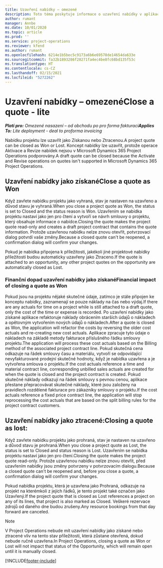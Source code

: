 ```yaml
---
title: Uzavření nabídky – omezené
description: Toto téma poskytuje informace o uzavření nabídky v aplikaci Project Operations.
author: rumant
manager: Annbe
ms.date: 10/01/2020
ms.topic: article
ms.prod: ''
ms.service: project-operations
ms.reviewer: kfend
ms.author: rumant
ms.openlocfilehash: 6214e1b5bec5c9173a6b6e69578de14654da633e
ms.sourcegitcommit: fa32b1893286f20271fa4ec4be8fc68bd135f53c
ms.translationtype: HT
ms.contentlocale: cs-CZ
ms.lasthandoff: 02/15/2021
ms.locfileid: "5272262"
---
```

# <a name="close-a-quote---lite"></a><span data-ttu-id="35992-103">Uzavření nabídky – omezené</span><span class="sxs-lookup"><span data-stu-id="35992-103">Close a quote - lite</span></span>

<span data-ttu-id="35992-104">_**Platí pro:** Omezené nasazení – od obchodu po pro forma fakturaci_</span><span class="sxs-lookup"><span data-stu-id="35992-104">_**Applies To:** Lite deployment - deal to proforma invoicing_</span></span>

<span data-ttu-id="35992-105">Nabídku projektu lze uzavřít jako Získanou nebo Ztracenou.</span><span class="sxs-lookup"><span data-stu-id="35992-105">A project quote can be closed as Won or Lost.</span></span> <span data-ttu-id="35992-106">Koncept nabídky lze uzavřít, protože operace Aktivace a Revize nabídek nejsou v Microsoft Dynamics 365 Project Operations podporovány.</span><span class="sxs-lookup"><span data-stu-id="35992-106">A draft quote can be closed because the Activate and Revise operations on quotes isn't supported in Microsoft Dynamics 365 Project Operations.</span></span>

## <a name="close-a-quote-as-won"></a><span data-ttu-id="35992-107">Uzavření nabídky jako získané</span><span class="sxs-lookup"><span data-stu-id="35992-107">Close a quote as Won</span></span>

<span data-ttu-id="35992-108">Když zavřete nabídku projektu jako vyhraná, stav je nastaven na uzavřeno a důvod stavu je vyhraná.</span><span class="sxs-lookup"><span data-stu-id="35992-108">When you close a project quote as Won, the status is set to Closed and the status reason is Won.</span></span> <span data-ttu-id="35992-109">Uzavřením se nabídka projektu nastaví jako jen pro čtení a vytvoří se návrh smlouvy o projektu, který obsahuje informace o nabídce.</span><span class="sxs-lookup"><span data-stu-id="35992-109">Closing the quote makes the project quote read-only and creates a draft project contract that contains the quote information.</span></span> <span data-ttu-id="35992-110">Protože uzavřenou nabídku nelze znovu otevřít, potvrzovací dialog potvrdí vaše změny.</span><span class="sxs-lookup"><span data-stu-id="35992-110">Because a closed quote can't be reopened, a confirmation dialog will confirm your changes.</span></span>

<span data-ttu-id="35992-111">Pokud je nabídka připojena k příležitosti, jakékoli jiné projektové nabídky příležitosti budou automaticky uzavřeny jako Ztraceno.</span><span class="sxs-lookup"><span data-stu-id="35992-111">If the quote is attached to an opportunity, any other project quotes on the opportunity are automatically closed as Lost.</span></span>

### <a name="financial-impact-of-closing-a-quote-as-won"></a><span data-ttu-id="35992-112">Finanční dopad uzavření nabídky jako získané</span><span class="sxs-lookup"><span data-stu-id="35992-112">Financial impact of closing a quote as Won</span></span>

<span data-ttu-id="35992-113">Pokud jsou na projektu nějaké skutečné údaje, zatímco je stále připojen ke konceptu nabídky, zaznamenají se pouze náklady na čas nebo výdaj.</span><span class="sxs-lookup"><span data-stu-id="35992-113">If there are any actuals for time on a project while is still attached to a draft quote, only the cost of the time or expense is recorded.</span></span> <span data-ttu-id="35992-114">Po uzavření nabídky jako získané aplikace refaktoruje náklady obrácením starších údajů o nákladech a opětovným vytvořením nových údajů o nákladech.</span><span class="sxs-lookup"><span data-stu-id="35992-114">After a quote is closed as Won, the application will refactor the costs by reversing the older cost actuals and re-creating new cost actuals.</span></span> <span data-ttu-id="35992-115">Aplikace zpracuje tyto údaje o nákladech na základě metody fakturace příslušného řádku smlouvy projektu.</span><span class="sxs-lookup"><span data-stu-id="35992-115">The application will process these cost actuals based on the Billing method of the associated project contract line.</span></span> <span data-ttu-id="35992-116">Pokud skutečná cena odkazuje na řádek smlouvy času a materiálu, vytvoří se odpovídající nevyfakturované prodejní skutečné hodnoty, když je nabídka uzavřena a je vytvořena smlouva o projektu.</span><span class="sxs-lookup"><span data-stu-id="35992-116">If the cost actuals reference a time and material contract line, corresponding unbilled sales actuals are created for when the quote is closed and the project contract is created.</span></span> <span data-ttu-id="35992-117">Pokud skutečné náklady odkazují na řádek smlouvy s pevnou cenou, aplikace přestane přepracovávat skutečné náklady, které jsou založeny na pravidlech rozdělené fakturace pro zákazníky smlouvy o projektu.</span><span class="sxs-lookup"><span data-stu-id="35992-117">If the cost actuals reference a fixed price contract line, the application will stop reprocessing the cost actuals that are based on the split billing rules for the project contract customers.</span></span>

## <a name="closing-a-quote-as-lost"></a><span data-ttu-id="35992-118">Uzavření nabídky jako ztracené:</span><span class="sxs-lookup"><span data-stu-id="35992-118">Closing a quote as lost:</span></span>

<span data-ttu-id="35992-119">Když zavřete nabídku projektu jako prohraná, stav je nastaven na uzavřeno a důvod stavu je prohraná.</span><span class="sxs-lookup"><span data-stu-id="35992-119">When you close a project quote as Lost, the status is set to Closed and status reason is Lost.</span></span> <span data-ttu-id="35992-120">Uzavřením se nabídka projektu nastaví jako jen pro čtení.</span><span class="sxs-lookup"><span data-stu-id="35992-120">Closing the quote makes the project quote read-only.</span></span> <span data-ttu-id="35992-121">Protože uzavřenou nabídku nelze znovu otevřít, před uzavřením nabídky jsou změny potvrzeny v potvrzovacím dialogu.</span><span class="sxs-lookup"><span data-stu-id="35992-121">Because a closed quote can't be reopened and, before you close a quote, a confirmation dialog will confirm your changes.</span></span>

<span data-ttu-id="35992-122">Pokud nabídka projektu, která je uzavřena jako Prohraná, odkazuje na projekt na kterémkoli z jejích řádků, je tento projekt také označen jako Uzavřený.</span><span class="sxs-lookup"><span data-stu-id="35992-122">If the project quote that is closed as Lost references a project on any of its lines, that project is also marked as Closed.</span></span> <span data-ttu-id="35992-123">Veškeré rezervace zdrojů od daného dne budou zrušeny.</span><span class="sxs-lookup"><span data-stu-id="35992-123">Any resource bookings from that day forward are canceled.</span></span>

> [!NOTE]
> <span data-ttu-id="35992-124">V Project Operations nebude mít uzavření nabídky jako získané nebo ztracené vliv na tento stav příležitosti, která zůstane otevřená, dokud nebude ručně uzavřena.</span><span class="sxs-lookup"><span data-stu-id="35992-124">In Project Operations, closing a quote as Won or Lost will not impact that status of the Opportunity, which will remain open until it is manually closed.</span></span>


[!INCLUDE[footer-include](../../includes/footer-banner.md)]